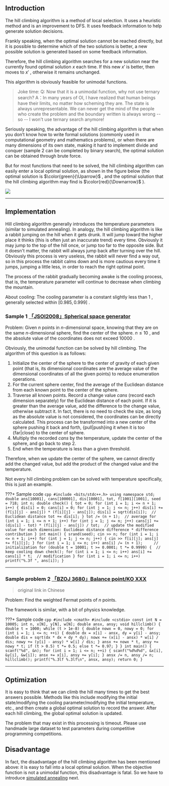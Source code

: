 ## Introduction

The hill climbing algorithm is a method of local selection. It uses a heuristic method and is an improvement to DFS. It uses feedback information to help generate solution decisions.

Frankly speaking, when the optimal solution cannot be reached directly, but it is possible to determine which of the two solutions is better, a new possible solution is generated based on some feedback information.

Therefore, the hill climbing algorithm searches for a new solution near the currently found optimal solution $x$ each time. If this new $x'$ is better, then moves to $x'$ , otherwise it remains unchanged.

This algorithm is obviously feasible for unimodal functions.

> Joke time:
> Q: Now that it is a unimodal function, why not use ternary search?
> A：In many years of OI, I have realized that human beings have their limits, no matter how scheming they are. The state is always unrepresentable. We can never get the mind of the people who create the problem and the boundary written is always wrong -- so -- I won't use ternary search anymore!

Seriously speaking, the advantage of the hill climbing algorithm is that when you don’t know how to write formal solutions (commonly used in computational geometry and mathematics problems), or when there are many dimensions of its own state, making it hard to implement divide and conquer (sample 2 can be completed by binary search), the optimal solution can be obtained through brute force.

But for most functions that need to be solved, the hill climbing algorithm can easily enter a local optimal solution, as shown in the figure below (the optimal solution is $\color{green}{\Uparrow}$ , and the optimal solution that the hill climbing algorithm may find is $\color{red}{\Downarrow}$ ).

![](./images/hill-climbing.png)

* * *

## Implementation

Hill climbing algorithm generally introduces the temperature parameters (similar to simulated annealing). In analogy, the hill climbing algorithm is like a rabbit jumping on the hill when it gets drunk. It will jump toward the higher place it thinks (this is often just an inaccurate trend) every time. Obviously it may jump to the top of the hill once, or jump too far to the opposite side. But it doesn't matter, the rabbit will always jump back after turning over the hill. Obviously this process is very useless, the rabbit will never find a way out, so in this process the rabbit calms down and is more cautious every time it jumps, jumping a little less, in order to reach the right optimal point.

The process of the rabbit gradually becoming awake is the cooling process, that is, the temperature parameter will continue to decrease when climbing the mountain.

About cooling: The cooling parameter is a constant slightly less than $1$ , generally selected within $[0.985, 0.999]$ .

### Sample 1 [「JSOI2008」Spherical space generator](https://www.luogu.com.cn/problem/P4035) 

Problem: Given $n$ points in $n$-dimensional space, knowing that they are on the same $n$-dimensional sphere, find the center of the sphere. $n \leq 10$ , and the absolute value of the coordinates does not exceed $10000$ .

Obviously, the unimodal function can be solved by hill climbing. The algorithm of this question is as follows:

1. Initialize the center of the sphere to the center of gravity of each given point (that is, its dimensional coordinates are the average value of the dimensional coordinates of all the given points) to reduce enumeration operations.
2. For the current sphere center, find the average of the Euclidean distance from each known point to the center of the sphere.
3. Traverse all known points. Record a change value $\textit{cans}$ (record each dimension separately) for the Euclidean distance of each point. If it is greater than the average value, add the difference to the change value, otherwise subtract it. In fact, there is no need to check the size, as long as the absolute value is not considered, the coordinates can be directly calculated. This process can be transformed into a new center of the sphere pushing it back and forth, {pull|push}ing it when it is too {far|close} to the center of sphere.
4. Multiply the recorded $\textit{cans}$ by the temperature, update the center of the sphere, and go back to step 2.
5. End when the temperature is less than a given threshold.

Therefore, when we update the center of the sphere, we cannot directly add the changed value, but add the product of the changed value and the temperature.

Not every hill climbing problem can be solved with temperature specifically, this is just an example.

???+ Sample code
    ```cpp
    #include <bits/stdc++.h>
    using namespace std;
    double ans[10001], cans[100001], dis[10001], tot, f[1001][1001], seed = 718;
    int n;
    double check() {
      tot = 0;
      for (int i = 1; i <= n + 1; i++) {
        dis[i] = 0;
        cans[i] = 0;
        for (int j = 1; j <= n; j++)
          dis[i] += (f[i][j] - ans[j]) * (f[i][j] - ans[j]);
        dis[i] = sqrt(dis[i]);  // Euclidean distance
        tot += dis[i];
      }
      tot /= (n + 1);  // average
      for (int i = 1; i <= n + 1; i++)
        for (int j = 1; j <= n; j++)
          cans[j] += (dis[i] - tot) * (f[i][j] - ans[j]) /
                     tot;  // update the modified value for each dimension: Euclidean distance difference * difference contribution
    }
    int main() {
      srand(seed);
      cin >> n;
      for (int i = 1; i <= n + 1; i++)
        for (int j = 1; j <= n; j++) {
          cin >> f[i][j];
          ans[j] += f[i][j];
        }
      for (int i = 1; i <= n; i++) ans[i] /= (n + 1);     // initialization
      for (double t = 10001; t >= 0.0001; t *= 0.9999) {  // keep cooling down
        check();
        for (int i = 1; i <= n; i++) ans[i] += cans[i] * t;  // modification
      }
      for (int i = 1; i <= n; i++) printf("%.3f ", ans[i]);
    }
    ```

* * *

### Sample problem 2 [「BZOJ 3680」Balance point/KO XXX](https://www.luogu.com.cn/problem/P1337) 

> original link in Chinese

Problem: Find the weighted Fermat points of $n$ points.

The framework is similar, with a bit of physics knowledge.

???+ Sample code
    ```cpp
    #include <cmath>
    #include <cstdio>
    const int N = 10005;
    int n, x[N], y[N], w[N];
    double ansx, ansy;
    void hillclimb() {
      double t = 1000;
      while (t > 1e-8) {
        double nowx = 0, nowy = 0;
        for (int i = 1; i <= n; ++i) {
          double dx = x[i] - ansx, dy = y[i] - ansy;
          double dis = sqrt(dx * dx + dy * dy);
          nowx += (x[i] - ansx) * w[i] / dis;
          nowy += (y[i] - ansy) * w[i] / dis;
        }
        ansx += nowx * t, ansy += nowy * t;
        if (t > 0.5)
          t *= 0.5;
        else
          t *= 0.97;
      }
    }
    int main() {
      scanf("%d", &n);
      for (int i = 1; i <= n; ++i) {
        scanf("%d%d%d", &x[i], &y[i], &w[i]);
        ansx += x[i], ansy += y[i];
      }
      ansx /= n, ansy /= n;
      hillclimb();
      printf("%.3lf %.3lf\n", ansx, ansy);
      return 0;
    }
    ```

* * *

## Optimization

It is easy to think that we can climb the hill many times to get the best answers possible. Methods like this include modifying the initial state/modifying the cooling parameter/modifying the initial temperature, etc., and then create a global optimal solution to record the answer. After each hill climbing, the global optimal solution is updated.

The problem that may exist in this processing is timeout. Please use handmade large dataset to test parameters during competitive programming competitions.

## Disadvantage

In fact, the disadvantage of the hill climbing algorithm has been mentioned above: it is easy to fall into a local optimal solution. When the objective function is not a unimodal function, this disadvantage is fatal. So we have to introduce [simulated annealing](./simulated-annealing.md) next.
